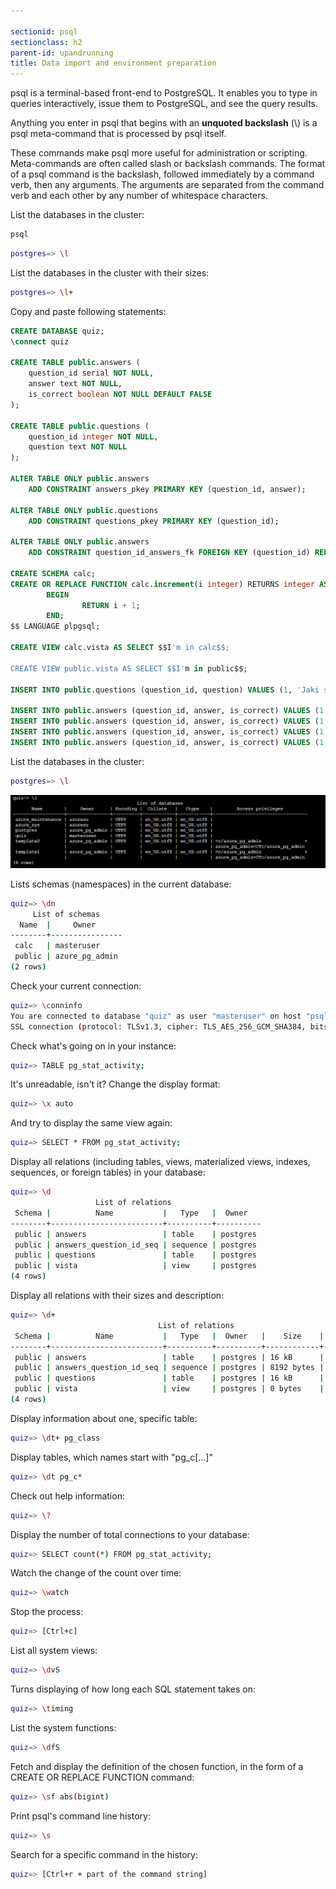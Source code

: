 ```yaml
---

sectionid: psql
sectionclass: h2
parent-id: upandrunning
title: Data import and environment preparation
---
```


psql is a terminal-based front-end to PostgreSQL. It enables you to type in queries interactively, issue them to PostgreSQL, and see the query results. 

Anything you enter in psql that begins with an **unquoted backslash** (\\) is a psql meta-command that is processed by psql itself.

 These commands make psql more useful for administration or scripting. Meta-commands are often called slash or backslash commands. The format of a psql command is the backslash, followed immediately by a command verb, then any arguments. The arguments are separated from the command verb and each other by any number of whitespace characters.

List the databases in the cluster:


```sh 
psql
```

```sh 
postgres=> \l
```

List the databases in the cluster with their sizes:
```sh 
postgres=> \l+
```

Copy and paste following statements:
```sql
CREATE DATABASE quiz;
\connect quiz

CREATE TABLE public.answers (
    question_id serial NOT NULL,
    answer text NOT NULL,
    is_correct boolean NOT NULL DEFAULT FALSE
);

CREATE TABLE public.questions (
    question_id integer NOT NULL,
    question text NOT NULL
);

ALTER TABLE ONLY public.answers
    ADD CONSTRAINT answers_pkey PRIMARY KEY (question_id, answer);

ALTER TABLE ONLY public.questions
    ADD CONSTRAINT questions_pkey PRIMARY KEY (question_id);

ALTER TABLE ONLY public.answers
    ADD CONSTRAINT question_id_answers_fk FOREIGN KEY (question_id) REFERENCES public.questions(question_id);

CREATE SCHEMA calc;
CREATE OR REPLACE FUNCTION calc.increment(i integer) RETURNS integer AS $$
        BEGIN
                RETURN i + 1;
        END;
$$ LANGUAGE plpgsql;

CREATE VIEW calc.vista AS SELECT $$I'm in calc$$;

CREATE VIEW public.vista AS SELECT $$I'm in public$$;

INSERT INTO public.questions (question_id, question) VALUES (1, 'Jaki symbol chemiczny ma tlen?');

INSERT INTO public.answers (question_id, answer, is_correct) VALUES (1, 'Au', false);
INSERT INTO public.answers (question_id, answer, is_correct) VALUES (1, 'O', true);
INSERT INTO public.answers (question_id, answer, is_correct) VALUES (1, 'Oxy', false);
INSERT INTO public.answers (question_id, answer, is_correct) VALUES (1, 'Tl', false);
```

List the databases in the cluster:
```sh 
postgres=> \l
```

![Schema list](media/schema-list.png)

Lists schemas (namespaces) in the current database:

```sh 
quiz=> \dn
     List of schemas
  Name  |     Owner
--------+----------------
 calc   | masteruser
 public | azure_pg_admin
(2 rows)
```

Check your current connection:
```sh 
quiz=> \conninfo
You are connected to database "quiz" as user "masteruser" on host "psqlflexlekjqqdqpcfja.postgres.database.azure.com" (address "192.168.1.132") at port "5432".
SSL connection (protocol: TLSv1.3, cipher: TLS_AES_256_GCM_SHA384, bits: 256, compression: off)
```

Check what's going on in your instance:
```sh
quiz=> TABLE pg_stat_activity;
```

It's unreadable, isn't it? Change the display format:
```sh 
quiz=> \x auto
```

And try to display the same view again:
```sh
quiz=> SELECT * FROM pg_stat_activity;
```

Display all relations (including tables, views, materialized views, indexes, sequences, or foreign tables) in your database:
```sh
quiz=> \d
                   List of relations
 Schema |          Name           |   Type   |  Owner
--------+-------------------------+----------+----------
 public | answers                 | table    | postgres
 public | answers_question_id_seq | sequence | postgres
 public | questions               | table    | postgres
 public | vista                   | view     | postgres
(4 rows)
```

Display all relations with their sizes and description:
```sh
quiz=> \d+
                                 List of relations
 Schema |          Name           |   Type   |  Owner   |    Size    | Description
--------+-------------------------+----------+----------+------------+-------------
 public | answers                 | table    | postgres | 16 kB      |
 public | answers_question_id_seq | sequence | postgres | 8192 bytes |
 public | questions               | table    | postgres | 16 kB      |
 public | vista                   | view     | postgres | 0 bytes    |
(4 rows)
```

Display information about one, specific table:
```sh
quiz=> \dt+ pg_class
```

Display tables, which names start with "pg_c[...]"
```sh
quiz=> \dt pg_c*
```

Check out help information:

```sh
quiz=> \?
```

Display the number of total connections to your database:
```sh
quiz=> SELECT count(*) FROM pg_stat_activity;
```

Watch the change of the count over time:
```sh
quiz=> \watch
```

Stop the process:
```sh
quiz=> [Ctrl+c]
```

List all system views:
```sh 
quiz=> \dvS
```

Turns displaying of how long each SQL statement takes on:
```sh 
quiz=> \timing
```

List the system functions:
```sh 
quiz=> \dfS
```

Fetch and display the definition of the chosen function, in the form of a CREATE OR REPLACE FUNCTION command:
```sh 
quiz=> \sf abs(bigint)
```

Print psql's command line history:
```sh 
quiz=> \s
```

Search for a specific command in the history:
```sh 
quiz=> [Ctrl+r + part of the command string]
```




